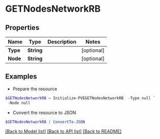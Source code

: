 # GETNodesNetworkRB
## Properties

Name | Type | Description | Notes
------------ | ------------- | ------------- | -------------
**Type** | **String** |  | [optional] 
**Node** | **String** |  | [optional] 

## Examples

- Prepare the resource
```powershell
$GETNodesNetworkRB = Initialize-PVEGETNodesNetworkRB  -Type null `
 -Node null
```

- Convert the resource to JSON
```powershell
$GETNodesNetworkRB | ConvertTo-JSON
```

[[Back to Model list]](../README.md#documentation-for-models) [[Back to API list]](../README.md#documentation-for-api-endpoints) [[Back to README]](../README.md)

